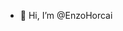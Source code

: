 - 👋 Hi, I’m @EnzoHorcai

<!---
EnzoHorcai/EnzoHorcai is a ✨ special ✨ repository because its `README.md` (this file) appears on your GitHub profile.
You can click the Preview link to take a look at your changes.
--->
